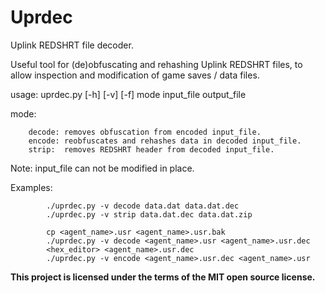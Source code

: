 # Uprdec
Uplink REDSHRT file decoder.

Useful tool for (de)obfuscating and rehashing Uplink REDSHRT files, to allow
inspection and modification of game saves / data files.

usage: uprdec.py \[-h\] \[-v\] \[-f\] mode input_file output_file

mode:

        decode: removes obfuscation from encoded input_file.
        encode: reobfuscates and rehashes data in decoded input_file.
        strip:  removes REDSHRT header from decoded input_file.

Note: input_file can not be modified in place.

Examples:

            ./uprdec.py -v decode data.dat data.dat.dec
            ./uprdec.py -v strip data.dat.dec data.dat.zip
            
            cp <agent_name>.usr <agent_name>.usr.bak
            ./uprdec.py -v decode <agent_name>.usr <agent_name>.usr.dec
            <hex_editor> <agent_name>.usr.dec
            ./uprdec.py -v encode <agent_name>.usr.dec <agent_name>.usr

**This project is licensed under the terms of the MIT open source license.**
